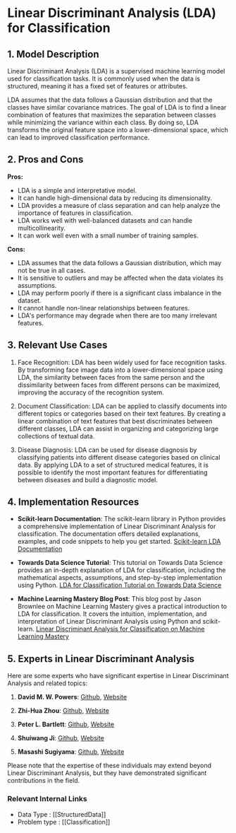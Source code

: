 # Linear Discriminant Analysis (LDA) for Classification

## 1. Model Description

Linear Discriminant Analysis (LDA) is a supervised machine learning model used for classification tasks. It is commonly used when the data is structured, meaning it has a fixed set of features or attributes.

LDA assumes that the data follows a Gaussian distribution and that the classes have similar covariance matrices. The goal of LDA is to find a linear combination of features that maximizes the separation between classes while minimizing the variance within each class. By doing so, LDA transforms the original feature space into a lower-dimensional space, which can lead to improved classification performance.

## 2. Pros and Cons

**Pros:**
- LDA is a simple and interpretative model.
- It can handle high-dimensional data by reducing its dimensionality.
- LDA provides a measure of class separation and can help analyze the importance of features in classification.
- LDA works well with well-balanced datasets and can handle multicollinearity.
- It can work well even with a small number of training samples.

**Cons:**
- LDA assumes that the data follows a Gaussian distribution, which may not be true in all cases.
- It is sensitive to outliers and may be affected when the data violates its assumptions.
- LDA may perform poorly if there is a significant class imbalance in the dataset.
- It cannot handle non-linear relationships between features.
- LDA's performance may degrade when there are too many irrelevant features.

## 3. Relevant Use Cases

1. Face Recognition: LDA has been widely used for face recognition tasks. By transforming face image data into a lower-dimensional space using LDA, the similarity between faces from the same person and the dissimilarity between faces from different persons can be maximized, improving the accuracy of the recognition system.

2. Document Classification: LDA can be applied to classify documents into different topics or categories based on their text features. By creating a linear combination of text features that best discriminates between different classes, LDA can assist in organizing and categorizing large collections of textual data.

3. Disease Diagnosis: LDA can be used for disease diagnosis by classifying patients into different disease categories based on clinical data. By applying LDA to a set of structured medical features, it is possible to identify the most important features for differentiating between diseases and build a diagnostic model.

## 4. Implementation Resources

- **Scikit-learn Documentation**: The scikit-learn library in Python provides a comprehensive implementation of Linear Discriminant Analysis for classification. The documentation offers detailed explanations, examples, and code snippets to help you get started. [Scikit-learn LDA Documentation](https://scikit-learn.org/stable/modules/generated/sklearn.discriminant_analysis.LinearDiscriminantAnalysis.html)

- **Towards Data Science Tutorial**: This tutorial on Towards Data Science provides an in-depth explanation of LDA for classification, including the mathematical aspects, assumptions, and step-by-step implementation using Python. [LDA for Classification Tutorial on Towards Data Science](https://towardsdatascience.com/linear-discriminant-analysis-in-python-76b8b17817c2)

- **Machine Learning Mastery Blog Post**: This blog post by Jason Brownlee on Machine Learning Mastery gives a practical introduction to LDA for classification. It covers the intuition, implementation, and interpretation of Linear Discriminant Analysis using Python and scikit-learn. [Linear Discriminant Analysis for Classification on Machine Learning Mastery](https://machinelearningmastery.com/linear-discriminant-analysis-for-machine-learning/)

## 5. Experts in Linear Discriminant Analysis

Here are some experts who have significant expertise in Linear Discriminant Analysis and related topics:

1. **David M. W. Powers**: [Github](https://github.com/dmp0), [Website](https://www.researchgate.net/profile/David-Powers-4)

2. **Zhi-Hua Zhou**: [Github](https://github.com/zhouzhics), [Website](http://cs.nju.edu.cn/zhouzh/)

3. **Peter L. Bartlett**: [Github](https://github.com/plbartlett), [Website](https://www.stat.berkeley.edu/~bartlett/)

4. **Shuiwang Ji**: [Github](https://github.com/shuiwang007), [Website](http://www.cse.msu.edu/~ji/)

5. **Masashi Sugiyama**: [Github](https://github.com/msmbuilder), [Website](http://sugiyama-www.cs.titech.ac.jp/~sugi/index-e.html)

Please note that the expertise of these individuals may extend beyond Linear Discriminant Analysis, but they have demonstrated significant contributions in the field.


 ### Relevant Internal Links
- Data Type : [[StructuredData]]
- Problem type : [[Classification]]
